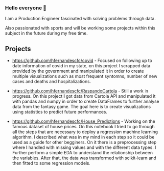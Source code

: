 ### Hello everyone 👋

I am a Production Engineer fascinated with solving problems through data.

Also passionated with sports and will be working some projects within this subject in the future during my free time.

## Projects

* https://github.com/hfernandescfc/covid - Focused on following up to date information of covid in my state, on this project I scrapped data provided by
the government and manipulated it in order to create multiple visualizations such as most frequent syntomns, number of new cases and deaths and hospitalizations.

* https://github.com/hfernandescfc/RaspandoCartola - Still a work in progress. On this project I got data from Cartola API and manipulated it with pandas and numpy
in order to create DataFrames to further analyse data from the fantasy game. The goal here is to create visualizations using statistics to predict future performances.

* https://github.com/hfernandescfc/House_Predictions - Working on the famous dataset of house prices. On this notebook I tried to go through all the steps
that are necessary to deploy a regression machine learning algorithm. I described what was in my mind in each step so it could be used as a guide for other begginers.
On it there is a preprocessing step where I handled with missing values and with the different data types. I Further perform a simple EDA to understand the relationship between the variables. After that, the data was transformed with scikit-learn and then fitted to some regression models. 




<!--
**hfernandescfc/hfernandescfc** is a ✨ _special_ ✨ repository because its `README.md` (this file) appears on your GitHub profile.

Here are some ideas to get you started:

- 🔭 I’m currently working on ...
- 🌱 I’m currently learning ...
- 👯 I’m looking to collaborate on ...
- 🤔 I’m looking for help with ...
- 💬 Ask me about ...
- 📫 How to reach me: ...
- 😄 Pronouns: ...
- ⚡ Fun fact: ...
-->
